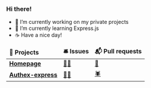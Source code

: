 ### Hi there!


- 🔭 I’m currently working on my private projects
- 🌱 I’m currently learning Express.js
- ☕ Have a nice day!

<table>
  <thead>
    <tr>
      <td><b>🎁 Projects</b></td>
      <td><b>🛎 Issues</b></td>
      <td><b>📬 Pull requests</b></td>
    </tr>
  </thead>
  <tbody>
    <tr>
      <td><a href="https://github.com/ievgen057/homepage"><b>Homepage</b></a></td>
      <td><a href="https://github.com/ievgen057/homepage/issues">🧑‍🔧</a></td>
      <td><a href="https://github.com/ievgen057/homepage/pulls">🦀</td>
    </tr>
    <tr>
      <td><a href="https://github.com/ievgen057/auth-rebuild"><b>Authex-express</b></a></td>
      <td><a href="https://github.com/ievgen057/auth-rebuild/issues">🧑‍🔧</a></td>
      <td><a href="https://github.com/ievgen057/auth-rebuild/pulls">🕷</td>
    </tr>
  </tbody>
</table
